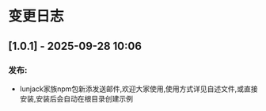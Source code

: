 # 变更日志
## [1.0.1] - 2025-09-28 10:06
### 发布:
- lunjack家族npm包新添发送邮件,欢迎大家使用,使用方式详见自述文件,或直接安装,安装后会自动在根目录创建示例